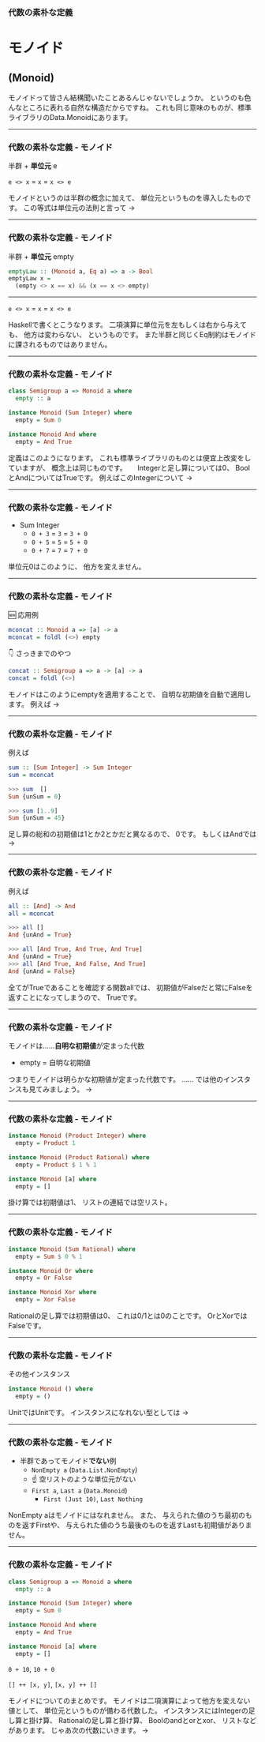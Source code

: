 ### 代数の素朴な定義
# モノイド
## (Monoid)

<aside class="notes">
モノイドって皆さん結構聞いたことあるんじゃないでしょうか。
というのも色んなところに表れる自然な構造だからですね。  
これも同じ意味のものが、標準ライブラリのData.Monoidにあります。
</aside>

- - - - -

### 代数の素朴な定義 - モノイド

半群 + **単位元** e

`e <> x` = `x` = `x <> e`

<aside class="notes">
モノイドというのは半群の概念に加えて、
単位元というものを導入したものです。  
この等式は単位元の法則と言って ->
</aside>

- - - - -

### 代数の素朴な定義 - モノイド

半群 + **単位元** empty

```haskell
emptyLaw :: (Monoid a, Eq a) => a -> Bool
emptyLaw x =
  (empty <> x == x) && (x == x <> empty)
```

- - -

`e <> x` = `x` = `x <> e`

<aside class="notes">
Haskellで書くとこうなります。
二項演算に単位元を左もしくは右から与えても、
他方は変わらない、
というものです。  
また半群と同じくEq制約はモノイドに課されるものではありません。
</aside>

- - - - -

### 代数の素朴な定義 - モノイド


```haskell
class Semigroup a => Monoid a where
  empty :: a

instance Monoid (Sum Integer) where
  empty = Sum 0

instance Monoid And where
  empty = And True
```

<aside class="notes">
定義はこのようになります。  
これも標準ライブラリのものとは便宜上改変をしていますが、
概念上は同じものです。  
　  
Integerと足し算については0、
BoolとAndについてはTrueです。  
例えばこのIntegerについて ->
</aside>

- - - - -

### 代数の素朴な定義 - モノイド

- Sum Integer
    - `0 + 3` = `3` = `3 + 0`
    - `0 + 5` = `5` = `5 + 0`
    - `0 + 7` = `7` = `7 + 0`

<aside class="notes">
単位元0はこのように、
他方を変えません。
</aside>

- - - - -

### 代数の素朴な定義 - モノイド

:new: 応用例

```haskell
mconcat :: Monoid a => [a] -> a
mconcat = foldl (<>) empty
```

:point_down: さっきまでのやつ

```hs
concat :: Semigroup a => a -> [a] -> a
concat = foldl (<>)
```

<aside class="notes">
モノイドはこのようにemptyを適用することで、
自明な初期値を自動で適用します。
例えば ->
</aside>

- - - - -

### 代数の素朴な定義 - モノイド

例えば

```haskell
sum :: [Sum Integer] -> Sum Integer
sum = mconcat
```

```hs
>>> sum  []
Sum {unSum = 0}

>>> sum [1..9]
Sum {unSum = 45}
```

<aside class="notes">
足し算の総和の初期値は1とか2とかだと異なるので、
0です。
もしくはAndでは ->
</aside>

- - - - -

### 代数の素朴な定義 - モノイド

例えば

```haskell
all :: [And] -> And
all = mconcat
```

```hs
>>> all []
And {unAnd = True}

>>> all [And True, And True, And True]
And {unAnd = True}
>>> all [And True, And False, And True]
And {unAnd = False}
```

<aside class="notes">
全てがTrueであることを確認する関数allでは、
初期値がFalseだと常にFalseを返すことになってしまうので、
Trueです。
</aside>

- - - - -

### 代数の素朴な定義 - モノイド

モノイドは……**自明な初期値**が定まった代数

- empty = 自明な初期値

<aside class="notes">
つまりモノイドは明らかな初期値が定まった代数です。  
……  
では他のインスタンスも見てみましょう。
->
</aside>

- - - - -

### 代数の素朴な定義 - モノイド

```haskell
instance Monoid (Product Integer) where
  empty = Product 1

instance Monoid (Product Rational) where
  empty = Product $ 1 % 1

instance Monoid [a] where
  empty = []
```

<aside class="notes">
掛け算では初期値は1、
リストの連結では空リスト。
</aside>

- - - - -

### 代数の素朴な定義 - モノイド

```haskell
instance Monoid (Sum Rational) where
  empty = Sum $ 0 % 1

instance Monoid Or where
  empty = Or False

instance Monoid Xor where
  empty = Xor False
```

<aside class="notes">
Rationalの足し算では初期値は0、
これは0/1とは0のことです。
OrとXorではFalseです。
</aside>

- - - - -

### 代数の素朴な定義 - モノイド

その他インスタンス

```haskell
instance Monoid () where
  empty = ()
```

<aside class="notes">
UnitではUnitです。
インスタンスになれない型としては ->
</aside>

- - - - -

### 代数の素朴な定義 - モノイド

- 半群であってモノイド**でない**例
    - `NonEmpty a` (<code class='no-border'>Data.List.NonEmpty</code>)
    - :point_up: 空リストのような単位元がない
    - `First a`, `Last a` (<code class='no-border'>Data.Monoid</code>)
        - <code class='no-border'>First (Just 10)</code>, <code class='no-border'>Last Nothing</code>

<aside class="notes">
NonEmpty aはモノイドにはなれません。
また、
与えられた値のうち最初のものを返すFirstや、
与えられた値のうち最後のものを返すLastも初期値がありません。
</aside>

- - - - -

### 代数の素朴な定義 - モノイド

```hs
class Semigroup a => Monoid a where
  empty :: a

instance Monoid (Sum Integer) where
  empty = Sum 0

instance Monoid And where
  empty = And True

instance Monoid [a] where
  empty = []
```

`0 + 10`, `10 + 0`

`[] ++ [x, y]`, `[x, y] ++ []`

<aside class="notes">
モノイドについてのまとめです。  
モノイドは二項演算によって他方を変えない値として、
単位元というものが備わる代数した。  
インスタンスにはIntegerの足し算と掛け算、
Rationalの足し算と掛け算、
Boolのandとorとxor、
リストなどがあります。  
じゃあ次の代数にいきます。
->
</aside>
